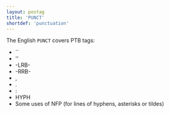 ```yaml
---
layout: postag
title: 'PUNCT'
shortdef: 'punctuation'
---
```


The English `PUNCT` covers PTB tags:

* ``
* ''
* -LRB-
* -RRB-
* ,
* .
* :
* HYPH
* Some uses of NFP (for lines of hyphens, asterisks or tildes)
<!-- Interlanguage links updated Út zář 29 20:31:30 CEST 2020 -->
